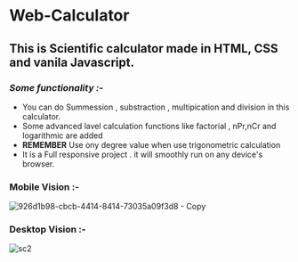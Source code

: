 # Web-Calculator
## **This is Scientific calculator made in HTML, CSS and vanila Javascript.**

### _Some functionality :-_
- You can do Summession , substraction , multipication and division in this calculator.
- Some advanced lavel calculation functions like factorial , nPr,nCr and logarithmic are added
- **REMEMBER** Use ony degree value when use trigonometric calculation
- It is a Full responsive project . it will smoothly run on any device's browser.
### **Mobile Vision :-**
![926d1b98-cbcb-4414-8414-73035a09f3d8 - Copy](https://user-images.githubusercontent.com/63612820/119250111-7750e200-bbbb-11eb-9361-9a9c5159ec2d.jpg)
### **Desktop Vision :-** 
![sc2](https://user-images.githubusercontent.com/63612820/119249863-ba11ba80-bbb9-11eb-8e52-e7253ae17545.png)
